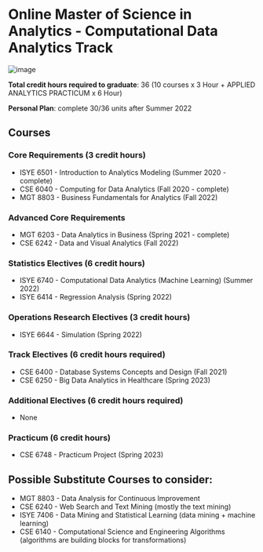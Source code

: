 # Online Master of Science in Analytics - Computational Data Analytics Track
![image](https://user-images.githubusercontent.com/61436947/116816896-22bcc880-ab21-11eb-9c04-87f2269be075.png)


__Total credit hours required to graduate__: 36 (10 courses x 3 Hour + APPLIED ANALYTICS PRACTICUM x 6 Hour)

__Personal Plan__: complete 30/36 units after Summer 2022

## Courses

### Core Requirements (3 credit hours)
- ISYE 6501 - Introduction to Analytics Modeling (Summer 2020 - complete)
- CSE 6040 - Computing for Data Analytics (Fall 2020 - complete)
- MGT 8803 - Business Fundamentals for Analytics (Fall 2022) 
### Advanced Core Requirements
- MGT 6203 - Data Analytics in Business (Spring 2021 - complete)
- CSE 6242 - Data and Visual Analytics (Fall 2022)
### Statistics Electives (6 credit hours)
- ISYE 6740 - Computational Data Analytics (Machine Learning) (Summer 2022)
- ISYE 6414 - Regression Analysis (Spring 2022)
### Operations Research Electives (3 credit hours)
- ISYE 6644 - Simulation (Spring 2022)
### Track Electives (6 credit hours required)
- CSE 6400 - Database Systems Concepts and Design (Fall 2021)
- CSE 6250 - Big Data Analytics in Healthcare (Spring 2023)
### Additional Electives (6 credit hours required)
- None
### Practicum (6 credit hours)
- CSE 6748 - Practicum Project (Spring 2023)

## Possible Substitute Courses to consider:
- MGT 8803 - Data Analysis for Continuous Improvement
- CSE 6240 - Web Search and Text Mining (mostly the text mining)
- ISYE 7406 - Data Mining and Statistical Learning (data mining + machine learning)
- CSE 6140 - Computational Science and Engineering Algorithms (algorithms are building blocks for transformations)
